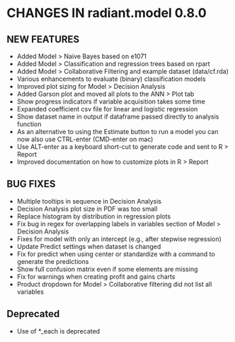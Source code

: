 # CHANGES IN radiant.model 0.8.0

## NEW FEATURES

- Added Model > Naive Bayes based on e1071
- Added Model > Classification and regression trees based on rpart
- Added Model > Collaborative Filtering and example dataset (data/cf.rda)
- Various enhancements to evaluate (binary) classification models
- Improved plot sizing for Model > Decision Analysis
- Added Garson plot and moved all plots to the ANN > Plot tab
- Show progress indicators if variable acquisition takes some time
- Expanded coefficient csv file for linear and logistic regression
- Show dataset name in output if dataframe passed directly to analysis function 
- As an alternative to using the Estimate button to run a model you can now also use CTRL-enter (CMD-enter on mac)
- Use ALT-enter as a keyboard short-cut to generate code and sent to R > Report
- Improved documentation on how to customize plots in R > Report

## BUG FIXES

- Multiple tooltips in sequence in Decision Analysis
- Decision Analysis plot size in PDF was too small
- Replace histogram by distribution in regression plots
- Fix bug in regex for overlapping labels in variables section of Model > Decision Analysis
- Fixes for model with only an intercept (e.g., after stepwise regression)
- Update Predict settings when dataset is changed
- Fix for predict when using center or standardize with a command to generate the predictions
- Show full confusion matrix even if some elements are missing
- Fix for warnings when creating profit and gains charts
- Product dropdown for Model > Collaborative filtering did not list all variables

## Deprecated

- Use of *_each is deprecated
